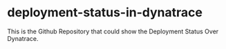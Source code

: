# deployment-status-in-dynatrace
This is the Github Repository that could show the Deployment Status Over Dynatrace. 
